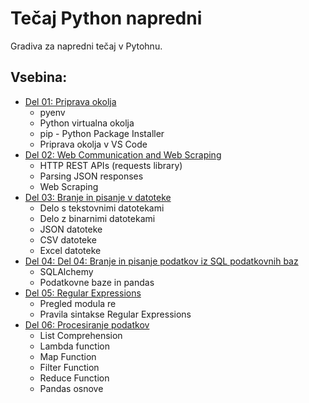 # Tečaj Python napredni

Gradiva za napredni tečaj v Pytohnu.

## Vsebina:
- [Del 01: Priprava okolja](./Del_01_Priprava_okolja)
    - pyenv
    - Python virtualna okolja
    - pip - Python Package Installer
    - Priprava okolja v VS Code
- [Del 02: Web Communication and Web Scraping](./Del_02_Web_Communication_and_Web_Scraping)
    - HTTP REST APIs (requests library)
    - Parsing JSON responses
    - Web Scraping
- [Del 03: Branje in pisanje v datoteke](./Del_03_Branje_in_pisanje_v_datoteke)
    - Delo s tekstovnimi datotekami
    - Delo z binarnimi datotekami
    - JSON datoteke
    - CSV datoteke
    - Excel datoteke
- [Del 04: Del 04: Branje in pisanje podatkov iz SQL podatkovnih baz](./Del_04_Povezava_s_SQL_podatkovnimi_bazami)
    - SQLAlchemy
    - Podatkovne baze in pandas
- [Del 05: Regular Expressions](./Del_05_Regular_expressions)
    - Pregled modula re
    - Pravila sintakse Regular Expressions
- [Del 06: Procesiranje podatkov](./Del_06_Procesiranje_podatkov)
    - List Comprehension
    - Lambda function
    - Map Function
    - Filter Function
    - Reduce Function
    - Pandas osnove